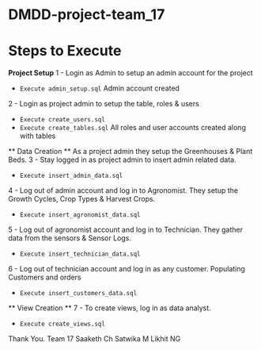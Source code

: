 # DMDD-project-team_17

# Steps to Execute 
**Project Setup**
1 - Login as Admin to setup an admin account for the project 
 - `Execute admin_setup.sql`
Admin account created
   
2 - Login as project admin to setup the table, roles & users
 - `Execute create_users.sql`
 - `Execute create_tables.sql`
All roles and user accounts created along with tables

** Data Creation **
As a project admin they setup the Greenhouses & Plant Beds.
3 - Stay logged in as project admin to insert admin related data. 
 - `Execute insert_admin_data.sql` 

4 - Log out of admin account and log in to Agronomist. They setup the Growth Cycles, Crop Types & Harvest Crops. 
 - `Execute insert_agronomist_data.sql`

5 - Log out of agronomist account and log in to Technician. They gather data from the sensors & Sensor Logs. 
 - `Execute insert_technician_data.sql`

6 - Log out of technician account and log in as any customer. Populating Customers and orders 
 - `Execute insert_customers_data.sql`

** View Creation **
7 - To create views, log in as data analyst.
 - `Execute create_views.sql`

Thank You. 
Team 17 
Saaketh Ch 
Satwika M
Likhit NG
